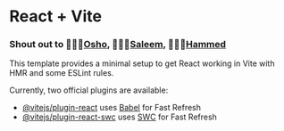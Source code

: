 # React + Vite

### Shout out to 🤷🏾‍♂️[Osho](https://github.com/Thomasosho), 💁🏾‍♂️[Saleem](https://github.com/thewebplug), 👨🏾‍🍼[Hammed](https://github.com/hammedTiamiyu)

This template provides a minimal setup to get React working in Vite with HMR and some ESLint rules.

Currently, two official plugins are available:

- [@vitejs/plugin-react](https://github.com/vitejs/vite-plugin-react/blob/main/packages/plugin-react/README.md) uses [Babel](https://babeljs.io/) for Fast Refresh
- [@vitejs/plugin-react-swc](https://github.com/vitejs/vite-plugin-react-swc) uses [SWC](https://swc.rs/) for Fast Refresh
